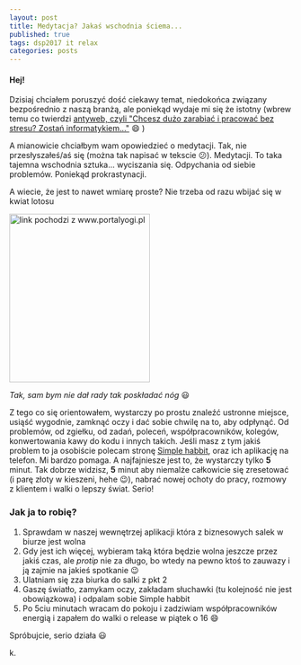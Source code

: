 ```yaml
---
layout: post
title: Medytacja? Jakaś wschodnia ściema...
published: true
tags: dsp2017 it relax
categories: posts
---
```


#### Hej!

Dzisiaj chciałem poruszyć dość ciekawy temat, niedokońca związany bezpośrednio z naszą branżą, ale poniekąd wydaje mi się że istotny (wbrew temu co twierdzi [antyweb, czyli "Chcesz dużo zarabiać i pracować bez stresu? Zostań informatykiem…"](http://antyweb.pl/informatyk-praca-europa/) :smile: )

<!--more-->

A mianowicie chciałbym wam opowiedzieć o medytacji. Tak, nie przesłyszałeś/aś się (można tak napisać w tekscie :confused:). Medytacji. 
To taka tajemna wschodnia sztuka... wyciszania się. Odpychania od siebie problemów. Poniekąd prokrastynacji. 

A wiecie, że jest to nawet wmiarę proste? Nie trzeba od razu wbijać się w kwiat lotosu

<img src="http://www.portalyogi.pl/blog/wp-content/uploads/2013/09/pozycja-lotus.jpg" alt="link pochodzi z www.portalyogi.pl" style="width: 250px; height: 300px"/>

_Tak, sam bym nie dał rady tak poskładać nóg_ :smiley:

Z tego co się orientowałem, wystarczy po prostu znaleźć ustronne miejsce, usiąść wygodnie, zamknąć oczy i dać sobie chwilę na to, aby odpłynąć. Od problemów, od zgiełku, od zadań, poleceń, współpracowników, kolegów, konwertowania kawy do kodu i innych takich. Jeśli masz z tym jakiś problem to ja osobiście polecam stronę [Simple habbit](https://www.simplehabit.com/), oraz ich aplikację na telefon. Mi bardzo pomaga. A najfajniesze jest to, że wystarczy tylko **5** minut. Tak dobrze widzisz, **5** minut aby niemalże całkowicie się zresetować (i parę złoty w kieszeni, hehe :wink:), nabrać nowej ochoty do pracy, rozmowy z klientem i walki o lepszy świat. Serio!

### Jak ja to robię?
1. Sprawdam w naszej wewnętrzej aplikacji która z biznesowych salek w biurze jest wolna
2. Gdy jest ich więcej, wybieram taką która będzie wolna jeszcze przez jakiś czas, ale _protip_ nie za długo, bo wtedy na pewno ktoś to zauwazy i ją zajmie na jakieś spotkanie :wink:
3. Ulatniam się zza biurka do salki z pkt 2
4. Gaszę światło, zamykam oczy, zakładam słuchawki (tu kolejność nie jest obowiązkowa) i odpalam sobie Simple habbit
5. Po 5ciu minutach wracam do pokoju i zadziwiam współpracowników energią i zapałem do walki o release w piątek o 16 :smile:


Spróbujcie, serio działa :smiley:

k.